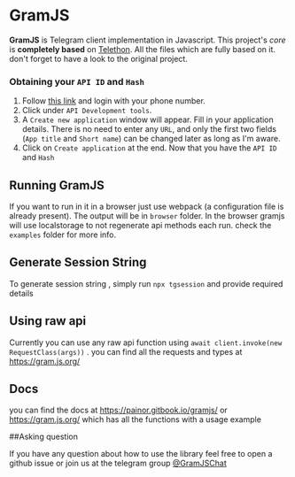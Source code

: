 # GramJS

**GramJS** is Telegram client implementation in Javascript. This project's _core_ is **completely based** on
[Telethon](https://github.com/LonamiWebs/Telethon). All the files which are fully based on it.
don't forget to have a look to the original project.

### Obtaining your `API ID` and `Hash`

1. Follow [this link](https://my.telegram.org) and login with your phone number.
2. Click under `API Development tools`.
3. A `Create new application` window will appear. Fill in your application details.
   There is no need to enter any `URL`, and only the first two fields (`App title` and `Short name`)
   can be changed later as long as I'm aware.
4. Click on `Create application` at the end. Now that you have the `API ID` and `Hash`

## Running GramJS

If you want to run in it in a browser just use webpack (a configuration file is already present).
The output will be in `browser` folder.
In the browser gramjs will use localstorage to not regenerate api methods each run.
check the `examples` folder for more info.

## Generate Session String

To generate session string , simply run `npx tgsession` and provide required details

## Using raw api

Currently you can use any raw api function using `await client.invoke(new RequestClass(args))` .
you can find all the requests and types at https://gram.js.org/

## Docs

you can find the docs at https://painor.gitbook.io/gramjs/ or https://gram.js.org/  which has all the functions with a usage example

##Asking question

If you have any question about how to use the library feel free to open a github issue or join us at the telegram group [@GramJSChat](https://t.me/gramjschat)
